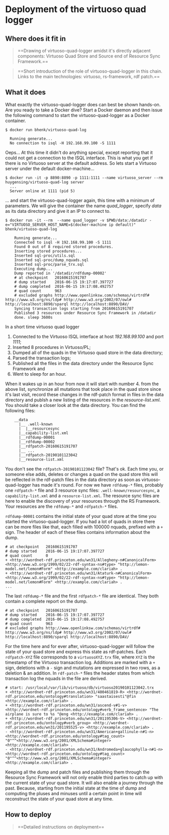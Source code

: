 # Deployment of the virtuoso quad logger

## Where does it fit in

> ==Drawing of virtuoso-quad-logger amidst it's directly adjacent components: Virtuoso Quad Store
> and Source end of Resource Sync Framework.==

> ==Short introduction of the role of virtuoso-quad-logger in this chain.
> Links to the main technologies: virtuoso, rs-framework, rdf patch.==

## What it does

What exactly the virtuoso-quad-logger does can best be shown hands-on. Are you ready to take a
Docker dive?
Start a Docker daemon and then issue the following command to start the virtuoso-quad-logger
as a Docker container.


```
$ docker run bhenk/virtuoso-quad-log

  Running generate...
  No connection to isql -H 192.168.99.100 -S 1111
```
Oeps... At this time it didn't do anything special, except reporting that it could not get a connection
to the ISQL interface. This is what you get if there is no Virtuoso server at the default address.
So lets start a Virtuoso server under the default docker-machine...
```
$ docker run -it -p 8890:8890 -p 1111:1111 --name virtuoso_server --rm huygensing/virtuoso-quad-log server
  ...
  Server online at 1111 (pid 5)
```
... and start the virtuoso-quad-logger again, this time with a minimum of parameters. We will give
the container the name *quad_logger*, specify *data* as its data directory and give it an IP to
connect to.
```
$ docker run -it --rm  --name quad_logger -v $PWD/data:/datadir -e="VIRTUOSO_SERVER_HOST_NAME=$(docker-machine ip default)" bhenk/virtuoso-quad-log
```
```
    Running generate...
    Connected to isql -H 192.168.99.100 -S 1111
    Found 0 out of 8 required stored procedures.
    Inserting stored procedures...
    Inserted sql-proc/utils.sql
    Inserted sql-proc/dump_nquads.sql
    Inserted sql-proc/parse_trx.sql
    Executing dump...
    Dump reported in '/datadir/rdfdump-00002'
    # at checkpoint   20160615191707
    # dump started    2016-06-15 19:17:07.397727
    # dump completed  2016-06-15 19:17:08.492757
    # quad count      963
    # excluded graphs http://www.openlinksw.com/schemas/virtrdf# http://www.w3.org/ns/ldp# http://www.w3.org/2002/07/owl# http://localhost:8890/sparql http://localhost:8890/DAV/
    Syncing transaction logs starting from 20160615191707
    Published 3 resources under Resource Sync Framework in /datadir
    done. sleep 3600s
```
In a short time virtuoso quad logger

1. Connected to the Virtuoso ISQL interface at host *192.168.99.100* and port *1111*;
2. Inserted 8 procedures in Virtuoso/PL;
3. Dumped all of the quads in the Virtuoso quad store in the data directory;
4. Parsed the transaction logs;
5. Published all the files in the data directory under the Resource Sync Framework and
6. Went to sleep for an hour.

When it wakes up in an hour from now it will start with number 4. from the above list,
synchronize all
mutations that took place in the quad store since it's last visit, record these changes
in the rdf-patch format in files in the data directory and publsh a new listing of the
resources in the *resource-list.xml*. You should take a closer look at the data directory.
You can find the following files:
```
    __data
      |__ .well-known
      |  |__resourcesync
      |__capability-list.xml
      |__rdfdump-00001
      |__rdfdump-00002
      |__rdfpatch-20160615191707
      |__ ...
      |__rdfpatch-20190101123042
      |__resource-list.xml
```
You don't see the `rdfpatch-20190101123042` file? That's ok. Each time you, or someone else adds, deletes
or changes a quad on the quad store this will be reflected in the rdf-patch files in the data
directory as soon as virtuoso-quad-logger has made it's round. For now we have `rdfdump-*` files,
probably one `rdfpatch-*` file and 3 resource sync files: `.well-known/resourcesync`, a
`capability-list.xml` and a `resource-list.xml`. The resource sync files are here to enable
the discovery of your resources through the RS Framework. Your resources are the `rdfdump-*` and
`rdfpatch-*` files.

`rdfdump-00001` contains the initial state of your quad store at the time you started the
virtuoso-quad-logger. If you had a lot of quads in store there can be more files like that,
each filled with 100000 nquads, prefixed with a `+` sign. The header of each of these files
contains information about the dump.
```
# at checkpoint   20160615191707
# dump started    2016-06-15 19:17:07.397727
# quad count      0
+ <http://wordnet-rdf.princeton.edu/wn31/Allegheny-n#CanonicalForm> <http://www.w3.org/1999/02/22-rdf-syntax-ns#type> "http://lemon-model.net/lemon#Form" <http://example.com/clariah> .
+ <http://wordnet-rdf.princeton.edu/wn31/Ataturk-n#CanonicalForm> <http://www.w3.org/1999/02/22-rdf-syntax-ns#type> "http://lemon-model.net/lemon#Form" <http://example.com/clariah> .
...

```
The last `rdfdump-*` file and the first `rdfpatch-*` file are identical. They both contain
a complete report on the dump.
```
# at checkpoint   20160615191707
# dump started    2016-06-15 19:17:07.397727
# dump completed  2016-06-15 19:17:08.492757
# quad count      963
# excluded graphs http://www.openlinksw.com/schemas/virtrdf# http://www.w3.org/ns/ldp# http://www.w3.org/2002/07/owl# http://localhost:8890/sparql http://localhost:8890/DAV/
```
For the time here and for ever after, virtuoso-quad-logger will follow the state of your quad store
and express this state as rdf-patches. Each `rdfpatch-XYZ` file corresponds to a `virtuosoXYZ.trx` file,
where `XYZ` is the timestamp of the Virtuoso transaction log. Additions are marked with a `+` sign,
deletions with a `-` sign and mutations are expressed in two rows, as a deletion & an addition. In
`rdf-patch-*` files the header states from which transaction log the nquads in the file are derived.
```
# start: /usr/local/var/lib/virtuoso/db/virtuoso20190101123042.trx
+ <http://wordnet-rdf.princeton.edu/wn31/400461819-R> <http://wordnet-rdf.princeton.edu/ontology#translation> "saastaisesti"@fin <http://example.com/clariah> .
+ <http://wordnet-rdf.princeton.edu/wn31/ascend-v#1-v> <http://wordnet-rdf.princeton.edu/ontology#verb_frame_sentence> "The airplane is sure to %s "@eng <http://example.com/clariah> .
+ <http://wordnet-rdf.princeton.edu/wn31/201195306-V> <http://wordnet-rdf.princeton.edu/ontology#verb_group> <http://wordnet-rdf.princeton.edu/wn31/201195525-v> <http://example.com/clariah> .
- <http://wordnet-rdf.princeton.edu/wn31/American+gallinule-n#1-n> <http://wordnet-rdf.princeton.edu/ontology#tag_count> "0"^^<http://www.w3.org/2001/XMLSchema#integer> <http://example.com/clariah> .
- <http://wordnet-rdf.princeton.edu/wn31/Andromeda+glaucophylla-n#1-n> <http://wordnet-rdf.princeton.edu/ontology#tag_count> "0"^^<http://www.w3.org/2001/XMLSchema#integer> <http://example.com/clariah> .

```
Keeping all the dump and patch files and publishing them through the Resource Sync Framework
will not only enable third parties to catch up with the current state of your quad store.
It will also enable a journey through the past. Because, starting from the initial state
at the time of dump and computing the pluses and minuses until a certain point in time will
reconstruct the state of your quad store at any time.

## How to deploy

> ==Detailed instructions on deployment==